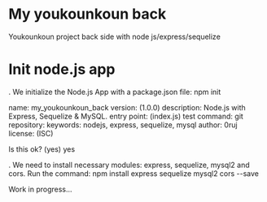 # My youkounkoun back
Youkounkoun project back side with node js/express/sequelize

# Init node.js app
. We initialize the Node.js App with a package.json file:
npm init

name: my_youkounkoun_back
version: (1.0.0) 
description: Node.js with Express, Sequelize & MySQL.
entry point: (index.js)
test command: 
git repository: 
keywords: nodejs, express, sequelize, mysql
author: 0ruj
license: (ISC)

Is this ok? (yes) yes

. We need to install necessary modules: express, sequelize, mysql2 and cors.
Run the command:
npm install express sequelize mysql2 cors --save

Work in progress...